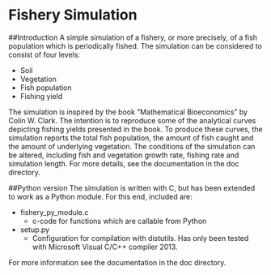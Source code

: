 # Fishery Simulation

##Introduction
A simple simulation of a fishery, or more precisely, of a fish population which is periodically fished. The 
simulation can be considered to consist of four levels:

- Soil
- Vegetation
- Fish population
- Fishing yield

The simulation is inspired by the book “Mathematical Bioeconomics” by Colin W. Clark. The intention is to reproduce 
some of the analytical curves depicting fishing yields presented in the book. To produce these curves, the simulation
reports the total fish population, the amount of fish caught and the amount of underlying vegetation. The conditions of 
the simulation can be altered, including fish and vegetation growth rate, fishing rate and simulation length. For more 
details, see the documentation in the doc directory.

##Python version
The simulation is written with C, but has been extended to work as a Python module. For this end, included are:

- fishery_py_module.c
  - c-code for functions which are callable from Python
- setup.py
  - Configuration for compilation with distutils. Has only been tested with Microsoft Visual C/C++ compiler 2013.

For more information see the documentation in the doc directory.
